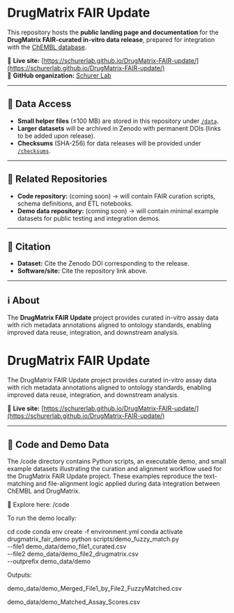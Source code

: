 # DrugMatrix FAIR Update

This repository hosts the **public landing page and documentation** for the  
**DrugMatrix FAIR-curated in-vitro data release**, prepared for integration with the [ChEMBL database](https://www.ebi.ac.uk/chembl/).

🔗 **Live site:** [https://schurerlab.github.io/DrugMatrix-FAIR-update/](https://schurerlab.github.io/DrugMatrix-FAIR-update/)  
🔗 **GitHub organization:** [Schurer Lab](https://github.com/schurerlab)

---

## 📂 Data Access

- **Small helper files** (≤100 MB) are stored in this repository under [`/data`](./data).  
- **Larger datasets** will be archived in Zenodo with permanent DOIs (links to be added upon release).  
- **Checksums** (SHA-256) for data releases will be provided under [`/checksums`](./checksums).

---

## 🧠 Related Repositories

- **Code repository:** (coming soon) → will contain FAIR curation scripts, schema definitions, and ETL notebooks.  
- **Demo data repository:** (coming soon) → will contain minimal example datasets for public testing and integration demos.

---

## 📖 Citation

- **Dataset:** Cite the Zenodo DOI corresponding to the release.  
- **Software/site:** Cite the repository link above.

---

## ℹ️ About

The **DrugMatrix FAIR Update** project provides curated in-vitro assay data with rich metadata annotations aligned to ontology standards, enabling improved data reuse, integration, and downstream analysis.
# DrugMatrix FAIR Update

The DrugMatrix FAIR Update project provides curated in-vitro assay data with rich metadata annotations aligned to ontology standards, enabling improved data reuse, integration, and downstream analysis.

🔗 **Live site:** [https://schurerlab.github.io/DrugMatrix-FAIR-update/](https://schurerlab.github.io/DrugMatrix-FAIR-update/)

---

## 🧠 Code and Demo Data
The /code directory contains Python scripts, an executable demo, and small example datasets illustrating the curation and alignment workflow used for the DrugMatrix FAIR Update project.
These examples reproduce the text-matching and file-alignment logic applied during data integration between ChEMBL and DrugMatrix.

📁 Explore here: /code

To run the demo locally:

cd code
conda env create -f environment.yml
conda activate drugmatrix_fair_demo
python scripts/demo_fuzzy_match.py \
  --file1 demo_data/demo_file1_curated.csv \
  --file2 demo_data/demo_file2_drugmatrix.csv \
  --outprefix demo_data/demo

Outputs:

demo_data/demo_Merged_File1_by_File2_FuzzyMatched.csv

demo_data/demo_Matched_Assay_Scores.csv
